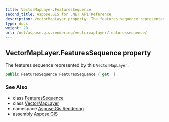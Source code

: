 ```yaml
---
title: VectorMapLayer.FeaturesSequence
second_title: Aspose.GIS for .NET API Reference
description: VectorMapLayer property. The features sequence represented by this VectorMapLayer
type: docs
weight: 20
url: /net/aspose.gis.rendering/vectormaplayer/featuressequence/
---
```

## VectorMapLayer.FeaturesSequence property

The features sequence represented by this `VectorMapLayer`.

```csharp
public FeaturesSequence FeaturesSequence { get; }
```

### See Also

* class [FeaturesSequence](../../../aspose.gis/featuressequence/)
* class [VectorMapLayer](../)
* namespace [Aspose.Gis.Rendering](../../vectormaplayer/)
* assembly [Aspose.GIS](../../../)


